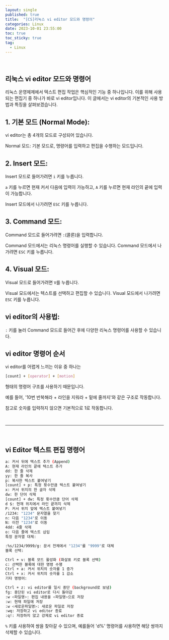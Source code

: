 ```yaml
---
layout: single
published: true
title:  "[CS]리눅스 vi editor 모드와 명령어"
categories: Linux
date: 2023-10-01 23:55:00
toc: true
toc_sticky: true
tag:   
  - Linux
---
```


<br>

## 리눅스 vi editor 모드와 명령어

리눅스 운영체제에서 텍스트 편집 작업은 핵심적인 기능 중 하나입니다. 이를 위해 사용되는 편집기 중 하나가 바로 vi editor입니다. 이 글에서는 vi editor의 기본적인 사용 방법과 특징을 살펴보겠습니다.

## 1. 기본 모드 (Normal Mode):

vi editor는 총 4개의 모드로 구성되어 있습니다.

Normal 모드: 기본 모드로, 명령어를 입력하고 편집을 수행하는 모드입니다.

## 2. Insert 모드:
Insert 모드로 들어가려면 `i` 키를 누릅니다.

`a` 키를 누르면 현재 커서 다음에 입력이 가능하고, `A` 키를 누르면 현재 라인의 끝에 입력이 가능합니다.

Insert 모드에서 나가려면 `ESC` 키를 누릅니다.

## 3. Command 모드:

Command 모드로 들어가려면 `:`(콜론)을 입력합니다.

Command 모드에서는 리눅스 명령어를 실행할 수 있습니다.
Command 모드에서 나가려면 `ESC` 키를 누릅니다.
## 4. Visual 모드:
Visual 모드로 들어가려면 `V`를 누릅니다.

Visual 모드에서는 텍스트를 선택하고 편집할 수 있습니다.
Visual 모드에서 나가려면 `ESC` 키를 누릅니다.

## vi editor의 사용법:

`:` 키를 눌러 Command 모드로 들어간 후에 다양한 리눅스 명령어를 사용할 수 있습니다.


## vi editor 명령어 순서

vi editor를 어렵게 느끼는 이유 중 하나는 
```bash
[count] + [operator] + [motion]
```
형태의 명령어 구조를 사용하기 때문입니다.

예를 들어, '10번 반복해라 + 라인을 지워라 + 밑에 줄까지'와 같은 구조로 작동합니다.

참고로 숫자를 입력하지 않으면 기본적으로 1로 작동합니다.

<br>

---
<br>



## vi Editor 텍스트 편집 명령어


```bash
a: 커서 뒤에 텍스트 추가 (Append)
A: 현재 라인의 끝에 텍스트 추가
dd: 한 줄 삭제
yy: 한 줄 복사
p: 복사한 텍스트 붙여넣기
[count] + p: 특정 횟수만큼 텍스트 붙여넣기
x: 커서 위치의 한 글자 삭제
dw: 한 단어 삭제
[count] + dw: 특정 횟수만큼 단어 삭제
d $: 현재 위치에서 라인 끝까지 삭제
P: 커서 위치 앞에 텍스트 붙여넣기
/1234: "1234" 문자열을 찾기
n: 다음 "1234"로 이동
N: 이전 "1234"로 이동
4dd: 4줄 삭제
o: 다음 줄에 텍스트 삽입
특정 문자열 대체:

:%s/1234/9999/g: 문서 전체에서 "1234"를 "9999"로 대체
블록 선택:

Ctrl + v: 블록 모드 활성화 (화살표 키로 블록 선택)
c: 선택한 블록에 대한 명령 수행
Ctrl + a: 커서 위치의 숫자를 1 증가
Ctrl + x: 커서 위치의 숫자를 1 감소
기타 명령어:

Ctrl + z: vi editor를 일시 중단 (background로 보냄)
fg: 중단된 vi editor로 다시 돌아감
:w <파일명>: 편집 내용을 <파일명>으로 저장
:w: 현재 파일에 저장
:w <새로운파일명>: 새로운 파일로 저장
:wq: 저장하고 vi editor 종료
:q!: 저장하지 않고 강제로 vi editor 종료

```
`%` 키를 사용하여 쌍을 찾아갈 수 있으며, 예를들어 'd%' 명령어를 사용하면 해당 쌍까지 삭제할 수 있습니다.
